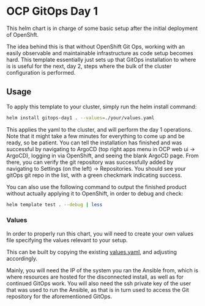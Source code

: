 # OCP GitOps Day 1

This helm chart is in charge of some basic setup after the initial deployment of OpenShft.

The idea behind this is that without OpenShift Git Ops, working with an easily observable and maintainable infrastructure as code setup becomes hard. This template essentially just sets up that GitOps installation to where is is useful for the next, day 2, steps where the bulk of the cluster configuration is performed.

## Usage

To apply this template to your cluster, simply run the helm install command:

```bash
helm install gitops-day1 . --values=./your/values.yaml
```

This applies the yaml to the cluster, and will perform the day 1 operations. Note that it might take a few minutes for everything to come up and be ready, so be patient. You can tell the installation has finished and was successful by navigating to ArgoCD (top right apps menu in OCP web ui -> ArgoCD), logging in via OpenShift, and seeing the blank ArgoCD page. From there, you can verify the git repository was successfully added by navigating to Settings (on the left) -> Repositories. You should see your gitOps git repo in the list, with a green checkmark indicating success.

You can also use the following command to output the finished product without actually applying it to OpenShift, in order to debug and check:

```bash
helm template test . --debug | less
```

### Values

In order to properly run this chart, you will need to create your own values file specifying the values relevant to your setup.

This can be built by copying the existing [values.yaml](values.yaml), and adjusting accordingly.

Mainly, you will need the IP of the system you ran the Ansible from, which is where resources are hosted for the disconnected install, as well as for continued GitOps work. You will also need the ssh private key of the user that was used to run the Ansible, as that is in turn used to access the Git repository for the aforementioned GitOps.
